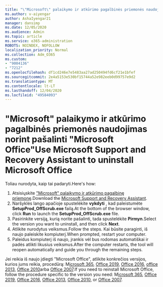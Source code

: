 ```yaml
---
title: "\"Microsoft\" palaikymo ir atkūrimo pagalbinės priemonės naudojimas norint pašalinti \"Microsoft Office\""
ms.author: v-aiyengar
author: AshaIyengar21
manager: dansimp
ms.date: 12/05/2020
ms.audience: Admin
ms.topic: article
ms.service: o365-administration
ROBOTS: NOINDEX, NOFOLLOW
localization_priority: Normal
ms.collection: Adm_O365
ms.custom:
- "9004136"
- "7212"
ms.openlocfilehash: df1cd246e7e5483aa27ad250494fd6cf21e1bfef
ms.sourcegitcommit: 2e4a5153e530bf15744a52e982eeb0d99757e9d2
ms.translationtype: MT
ms.contentlocale: lt-LT
ms.lasthandoff: 12/04/2020
ms.locfileid: "49584093"
---
```

# <a name="use-microsoft-support-and-recovery-assistant-to-uninstall-microsoft-office"></a><span data-ttu-id="d5df3-102">"Microsoft" palaikymo ir atkūrimo pagalbinės priemonės naudojimas norint pašalinti "Microsoft Office"</span><span class="sxs-lookup"><span data-stu-id="d5df3-102">Use Microsoft Support and Recovery Assistant to uninstall Microsoft Office</span></span>

<span data-ttu-id="d5df3-103">Toliau nurodyta, kaip tai padaryti.</span><span class="sxs-lookup"><span data-stu-id="d5df3-103">Here's how:</span></span>

1. <span data-ttu-id="d5df3-104">Atsisiųskite ["Microsoft" palaikymo ir atkūrimo pagalbinę priemonę](https://go.microsoft.com/fwlink/?linkid=2139122).</span><span class="sxs-lookup"><span data-stu-id="d5df3-104">Download the [Microsoft Support and Recovery Assistant](https://go.microsoft.com/fwlink/?linkid=2139122).</span></span>
1. <span data-ttu-id="d5df3-105">Naršyklės lango apačioje spustelėkite **vykdyti** , kad paleistumėte **SetupProd_OffScrub.exe** failą.</span><span class="sxs-lookup"><span data-stu-id="d5df3-105">At the bottom of the browser window, click **Run** to launch the **SetupProd_OffScrub.exe** file.</span></span>
1. <span data-ttu-id="d5df3-106">Pasirinkite versiją, kurią norite pašalinti, tada spustelėkite **Pirmyn**.</span><span class="sxs-lookup"><span data-stu-id="d5df3-106">Select the version you want to uninstall, and then click **Next**.</span></span>
1. <span data-ttu-id="d5df3-107">Atlikite nurodytus veiksmus.</span><span class="sxs-lookup"><span data-stu-id="d5df3-107">Follow the steps.</span></span> <span data-ttu-id="d5df3-108">Kai būsite paraginti, iš naujo paleiskite kompiuterį.</span><span class="sxs-lookup"><span data-stu-id="d5df3-108">When prompted, restart your computer.</span></span>
1. <span data-ttu-id="d5df3-109">Paleidus kompiuterį iš naujo, įrankis vėl bus rodomas automatiškai ir padės atlikti likusius veiksmus.</span><span class="sxs-lookup"><span data-stu-id="d5df3-109">After the computer restarts, the tool will reopen automatically and guide you through the remaining steps.</span></span>

<span data-ttu-id="d5df3-110">Jei reikia iš naujo įdiegti "Microsoft Office", atlikite konkrečios versijos, kurios jums reikia, procedūrą: M[icrosoft 365](https://go.microsoft.com/fwlink/?linkid=2138843), [Office 2019](https://go.microsoft.com/fwlink/?linkid=2138843), [Office 2016](https://go.microsoft.com/fwlink/?linkid=2138919), [office 2013](https://go.microsoft.com/fwlink/?linkid=2138919), [Office 2010](https://go.microsoft.com/fwlink/?linkid=2139237)arba [Office 2007](https://go.microsoft.com/fwlink/?linkid=2138644).</span><span class="sxs-lookup"><span data-stu-id="d5df3-110">If you need to reinstall Microsoft Office, follow the procedure specific to the version you need: M[icrosoft 365](https://go.microsoft.com/fwlink/?linkid=2138843), [Office 2019](https://go.microsoft.com/fwlink/?linkid=2138843), [Office 2016](https://go.microsoft.com/fwlink/?linkid=2138919), [Office 2013](https://go.microsoft.com/fwlink/?linkid=2138919), [Office 2010](https://go.microsoft.com/fwlink/?linkid=2139237), or [Office 2007](https://go.microsoft.com/fwlink/?linkid=2138644).</span></span>